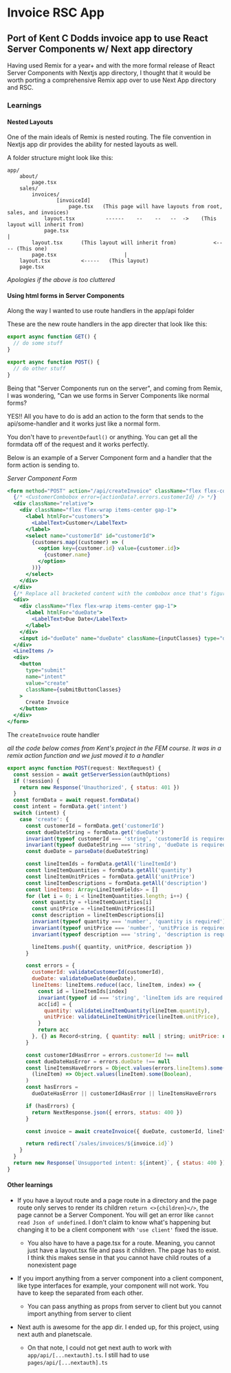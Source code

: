 # Invoice RSC App

## Port of Kent C Dodds invoice app to use React Server Components w/ Next app directory

Having used Remix for a year+ and with the more formal release of React Server Components with Nextjs app directory, I thought that it would be worth porting a comprehensive Remix app over to use Next App directory and RSC.

### Learnings

#### Nested Layouts

One of the main ideals of Remix is nested routing. The file convention in Nextjs app dir provides the ability for nested layouts as well.

A folder structure might look like this:

```
app/
    about/
        page.tsx
    sales/
        invoices/
                [invoiceId]
                    page.tsx   (This page will have layouts from root, sales, and invoices)
            layout.tsx          ------    --    --   --  ->    (This layout will inherit from)
            page.tsx                                                          |
        layout.tsx      (This layout will inherit from)            <---- (This one)
        page.tsx                      |
    layout.tsx          <-----   (This layout)
    page.tsx
```

_Apologies if the above is too cluttered_

#### Using html forms in Server Components

Along the way I wanted to use route handlers in the app/api folder

These are the new route handlers in the app directer that look like this:

```js
export async function GET() {
  // do some stuff
}

export async function POST() {
  // do other stuff
}
```

Being that "Server Components run on the server", and coming from Remix, I was wondering, "Can we use forms in Server Components like normal forms?

YES!! All you have to do is add an action to the form that sends to the api/some-handler and it works just like a normal form.

You don't have to `preventDefautl()` or anything. You can get all the formdata off of the request and it works perfectly.

Below is an example of a Server Component form and a handler that the form action is sending to.

_Server Component Form_

```jsx
<form method="POST" action="/api/createInvoice" className="flex flex-col gap-4">
  {/* <CustomerCombobox error={actionData?.errors.customerId} /> */}
  <div className="relative">
    <div className="flex flex-wrap items-center gap-1">
      <label htmlFor="customers">
        <LabelText>Customer</LabelText>
      </label>
      <select name="customerId" id="customerId">
        {customers.map((customer) => (
          <option key={customer.id} value={customer.id}>
            {customer.name}
          </option>
        ))}
      </select>
    </div>
  </div>
  {/* Replace all bracketed content with the combobox once that's figured out */}
  <div>
    <div className="flex flex-wrap items-center gap-1">
      <label htmlFor="dueDate">
        <LabelText>Due Date</LabelText>
      </label>
    </div>
    <input id="dueDate" name="dueDate" className={inputClasses} type="date" />
  </div>
  <LineItems />
  <div>
    <button
      type="submit"
      name="intent"
      value="create"
      className={submitButtonClasses}
    >
      Create Invoice
    </button>
  </div>
</form>
```

The `createInvoice` route handler

_all the code below comes from Kent's project in the FEM course. It was in a remix action function and we just moved it to a handler_

```js
export async function POST(request: NextRequest) {
  const session = await getServerSession(authOptions)
  if (!session) {
    return new Response('Unauthorized', { status: 401 })
  }
  const formData = await request.formData()
  const intent = formData.get('intent')
  switch (intent) {
    case 'create': {
      const customerId = formData.get('customerId')
      const dueDateString = formData.get('dueDate')
      invariant(typeof customerId === 'string', 'customerId is required')
      invariant(typeof dueDateString === 'string', 'dueDate is required')
      const dueDate = parseDate(dueDateString)

      const lineItemIds = formData.getAll('lineItemId')
      const lineItemQuantities = formData.getAll('quantity')
      const lineItemUnitPrices = formData.getAll('unitPrice')
      const lineItemDescriptions = formData.getAll('description')
      const lineItems: Array<LineItemFields> = []
      for (let i = 0; i < lineItemQuantities.length; i++) {
        const quantity = +lineItemQuantities[i]
        const unitPrice = +lineItemUnitPrices[i]
        const description = lineItemDescriptions[i]
        invariant(typeof quantity === 'number', 'quantity is required')
        invariant(typeof unitPrice === 'number', 'unitPrice is required')
        invariant(typeof description === 'string', 'description is required')

        lineItems.push({ quantity, unitPrice, description })
      }

      const errors = {
        customerId: validateCustomerId(customerId),
        dueDate: validateDueDate(dueDate),
        lineItems: lineItems.reduce((acc, lineItem, index) => {
          const id = lineItemIds[index]
          invariant(typeof id === 'string', 'lineItem ids are required')
          acc[id] = {
            quantity: validateLineItemQuantity(lineItem.quantity),
            unitPrice: validateLineItemUnitPrice(lineItem.unitPrice),
          }
          return acc
        }, {} as Record<string, { quantity: null | string; unitPrice: null | string }>),
      }

      const customerIdHasError = errors.customerId !== null
      const dueDateHasError = errors.dueDate !== null
      const lineItemsHaveErrors = Object.values(errors.lineItems).some(
        (lineItem) => Object.values(lineItem).some(Boolean),
      )
      const hasErrors =
        dueDateHasError || customerIdHasError || lineItemsHaveErrors

      if (hasErrors) {
        return NextResponse.json({ errors, status: 400 })
      }

      const invoice = await createInvoice({ dueDate, customerId, lineItems })

      return redirect(`/sales/invoices/${invoice.id}`)
    }
  }
  return new Response(`Unsupported intent: ${intent}`, { status: 400 })
}
```

#### Other learnings

- If you have a layout route and a page route in a directory and the page route only serves to render its children `return <>{children}</>`, the page cannot be a Server Component. You will get an error like `cannot read Json of undefined`. I don't claim to know what's happening but changing it to be a client component with `'use client'` fixed the issue.

  - You also have to have a page.tsx for a route. Meaning, you cannot just have a layout.tsx file and pass it children. The page has to exist. I think this makes sense in that you cannot have child routes of a nonexistent page

- If you import anything from a server component into a client component, like type interfaces for example, your component will not work. You have to keep the separated from each other.

  - You can pass anything as props from server to client but you cannot import anything from server to client

- Next auth is awesome for the app dir. I ended up, for this project, using next auth and planetscale.
  - On that note, I could not get next auth to work with `app/api/[...nextauth].ts`. I still had to use `pages/api/[...nextauth].ts`
